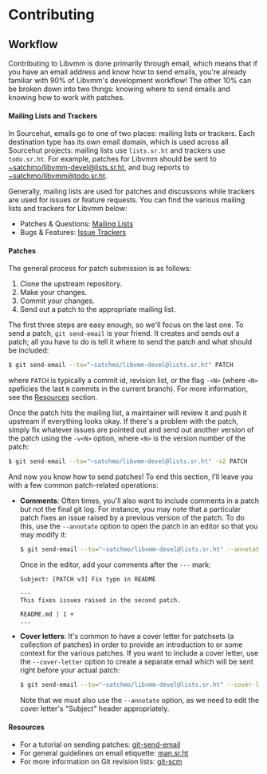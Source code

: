 # **Contributing**

## Workflow

Contributing to Libvmm is done primarily through email, which means that if you
have an email address and know how to send emails, you're already familiar with
90% of Libvmm's development workflow! The other 10% can be broken down into two
things: knowing where to send emails and knowing how to work with patches.

#### Mailing Lists and Trackers

In Sourcehut, emails go to one of two places: mailing lists or trackers. Each
destination type has its own email domain, which is used across all Sourcehut
projects: mailing lists use `lists.sr.ht` and trackers use `todo.sr.ht`. For
example, patches for Libvmm should be sent to
<~satchmo/libvmm-devel@lists.sr.ht>, and bug reports to
<~satchmo/libvmm@todo.sr.ht>.

Generally, mailing lists are used for patches and discussions while trackers
are used for issues or feature requests. You can find the various mailing
lists and trackers for Libvmm below:

* Patches & Questions: [Mailing Lists](https://sr.ht/~satchmo/libvmm/lists)
* Bugs & Features:     [Issue Trackers](https://sr.ht/~satchmo/libvmm/trackers)

#### Patches

The general process for patch submission is as follows:

1. Clone the upstream repository.
2. Make your changes.
3. Commit your changes.
4. Send out a patch to the appropriate mailing list.

The first three steps are easy enough, so we'll focus on the last one. To send
a patch, `git send-email` is your friend. It creates and sends out a patch; all
you have to do is tell it where to send the patch and what should be included:

```sh
$ git send-email --to="~satchmo/libvmm-devel@lists.sr.ht" PATCH
```

where `PATCH` is typically a commit id, revision list, or the flag `-<N>`
(where `<N>` speficies the last `N` commits in the current branch). For more
information, see the [Resources](#resources) section.

Once the patch hits the mailing list, a maintainer will review it and push it
upstream if everything looks okay. If there's a problem with the patch, simply
fix whatever issues are pointed out and send out another version of the patch
using the `-v<N>` option, where `<N>` is the version number of the patch:

```sh
$ git send-email --to="~satchmo/libvmm-devel@lists.sr.ht" -v2 PATCH
```

And now you know how to send patches! To end this section, I'll leave you with
a few common patch-related operations:

* **Comments**: Often times, you'll also want to include comments in a patch but
  not the final git log. For instance, you may note that a particular patch
  fixes an issue raised by a previous version of the patch. To do this, use the
  `--annotate` option to open the patch in an editor so that you may modify it:

  ```sh
  $ git send-email --to="~satchmo/libvmm-devel@lists.sr.ht" --annotate -v3 PATCH
  ```

  Once in the editor, add your comments after the `---` mark:

  ```console
  Subject: [PATCH v3] Fix typo in README

  ---
  This fixes issues raised in the second patch.

  README.md | 1 +
  ...
  ```

* **Cover letters**: It's common to have a cover letter for patchsets (a
  collection of patches) in order to provide an introduction to or some context
  for the various patches. If you want to include a cover letter, use the
  `--cover-letter` option to create a separate email which will be sent right
  before your actual patch:

  ```sh
  $ git send-email --to="~satchmo/libvmm-devel@lists.sr.ht" --cover-letter --annotate <patchset>
  ```

  Note that we must also use the `--annotate` option, as we need to edit the
  cover letter's "Subject" header appropriately.

#### Resources

* For a tutorial on sending patches: [git-send-email](https://git-send-email.io/)
* For general guidelines on email etiquette: [man.sr.ht](https://man.sr.ht/lists.sr.ht/etiquette.md)
* For more information on Git revision lists: [git-scm](https://git-scm.com/book/en/v2/Git-Tools-Revision-Selection)
